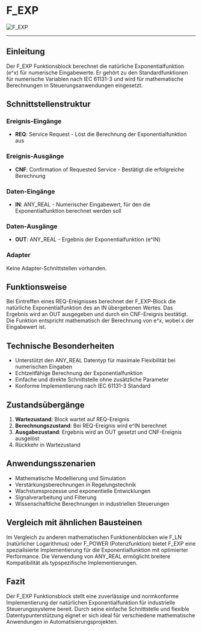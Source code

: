 # F_EXP

![F_EXP](https://user-images.githubusercontent.com/116869307/214145048-d4df6519-62bb-4841-bdd6-c1a7820972e3.png)

* * * * * * * * * *
## Einleitung
Der F_EXP Funktionsblock berechnet die natürliche Exponentialfunktion (e^x) für numerische Eingabewerte. Er gehört zu den Standardfunktionen für numerische Variablen nach IEC 61131-3 und wird für mathematische Berechnungen in Steuerungsanwendungen eingesetzt.

## Schnittstellenstruktur

### **Ereignis-Eingänge**
- **REQ**: Service Request - Löst die Berechnung der Exponentialfunktion aus

### **Ereignis-Ausgänge**
- **CNF**: Confirmation of Requested Service - Bestätigt die erfolgreiche Berechnung

### **Daten-Eingänge**
- **IN**: ANY_REAL - Numerischer Eingabewert, für den die Exponentialfunktion berechnet werden soll

### **Daten-Ausgänge**
- **OUT**: ANY_REAL - Ergebnis der Exponentialfunktion (e^IN)

### **Adapter**
Keine Adapter-Schnittstellen vorhanden.

## Funktionsweise
Bei Eintreffen eines REQ-Ereignisses berechnet der F_EXP-Block die natürliche Exponentialfunktion des an IN übergebenen Wertes. Das Ergebnis wird an OUT ausgegeben und durch ein CNF-Ereignis bestätigt. Die Funktion entspricht mathematisch der Berechnung von e^x, wobei x der Eingabewert ist.

## Technische Besonderheiten
- Unterstützt den ANY_REAL Datentyp für maximale Flexibilität bei numerischen Eingaben
- Echtzeitfähige Berechnung der Exponentialfunktion
- Einfache und direkte Schnittstelle ohne zusätzliche Parameter
- Konforme Implementierung nach IEC 61131-3 Standard

## Zustandsübergänge
1. **Wartezustand**: Block wartet auf REQ-Ereignis
2. **Berechnungszustand**: Bei REQ-Ereignis wird e^IN berechnet
3. **Ausgabezustand**: Ergebnis wird an OUT gesetzt und CNF-Ereignis ausgelöst
4. Rückkehr in Wartezustand

## Anwendungsszenarien
- Mathematische Modellierung und Simulation
- Verstärkungsberechnungen in Regelungstechnik
- Wachstumsprozesse und exponentielle Entwicklungen
- Signalverarbeitung und Filterung
- Wissenschaftliche Berechnungen in industriellen Steuerungen

## Vergleich mit ähnlichen Bausteinen
Im Vergleich zu anderen mathematischen Funktionenblöcken wie F_LN (natürlicher Logarithmus) oder F_POWER (Potenzfunktion) bietet F_EXP eine spezialisierte Implementierung für die Exponentialfunktion mit optimierter Performance. Die Verwendung von ANY_REAL ermöglicht breitere Kompatibilität als typspezifische Implementierungen.

## Fazit
Der F_EXP Funktionsblock stellt eine zuverlässige und normkonforme Implementierung der natürlichen Exponentialfunktion für industrielle Steuerungssysteme bereit. Durch seine einfache Schnittstelle und flexible Datentypunterstützung eignet er sich ideal für verschiedene mathematische Anwendungen in Automatisierungsprojekten.